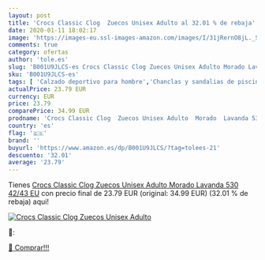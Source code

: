 ```yaml
---
layout: post
title: 'Crocs Classic Clog  Zuecos Unisex Adulto al 32.01 % de rebaja'
date: 2020-01-11 18:02:17
image: 'https://images-eu.ssl-images-amazon.com/images/I/31jRernO8jL._SL400_.jpg'
comments: true
category: ofertas
author: 'tole.es'
slug: 'B001U9JLCS-es Crocs Classic Clog Zuecos Unisex Adulto Morado Lavanda 530...'
sku: 'B001U9JLCS-es'
tags: [ 'Calzado deportivo para hombre','Chanclas y sandalias de piscina para hombre','Sandalias de vestir para hombre','Zapatillas y calzado deportivo para hombre','Zapatos','Zapatos para hombre','Zapatos y complementos','zuecos', ]
actualPrice: 23.79 EUR
currency: EUR
price: 23.79
comparePrice: 34.99 EUR
prodname: 'Crocs Classic Clog  Zuecos Unisex Adulto  Morado  Lavanda 530   42/43 EU'
country: 'es'
flag: '🇪🇸'
brand: ''
buyurl: 'https://www.amazon.es/dp/B001U9JLCS/?tag=tolees-21'
descuento: '32.01'
average: '23.79'
---
```


Tienes [Crocs Classic Clog  Zuecos Unisex Adulto  Morado  Lavanda 530   42/43 EU](https://www.amazon.es/dp/B001U9JLCS/?tag=tolees-21) con precio final de  23.79 EUR (original: 34.99 EUR) (32.01 %  de rebaja) aqui!

[![Crocs Classic Clog  Zuecos Unisex Adulto](https://images-eu.ssl-images-amazon.com/images/I/31jRernO8jL._SL400_.jpg)](https://www.amazon.es/dp/B001U9JLCS/?tag=tolees-21)

🔎:


[🛒 Comprar!!!](https://www.amazon.es/dp/B001U9JLCS/?tag=tolees-21)
